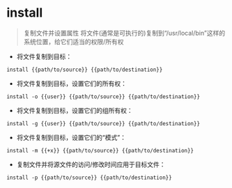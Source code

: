 # install

> 复制文件并设置属性
> 将文件(通常是可执行的)复制到“/usr/local/bin”这样的系统位置，给它们适当的权限/所有权

- 将文件复制到目标：

`install {{path/to/source}} {{path/to/destination}}`

- 将文件复制到目标，设置它们的所有权：

`install -o {{user}} {{path/to/source}} {{path/to/destination}}`

- 将文件复制到目标，设置它们的组所有权：

`install -g {{user}} {{path/to/source}} {{path/to/destination}}`

- 将文件复制到目标，设置它们的“模式”：

`install -m {{+x}} {{path/to/source}} {{path/to/destination}}`

- 复制文件并将源文件的访问/修改时间应用于目标文件：

`install -p {{path/to/source}} {{path/to/destination}}`

[#]: contributors: ([仁人])